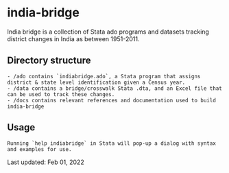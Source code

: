 # india-bridge

India bridge is a collection of Stata ado programs and datasets tracking district changes in India as between 1951-2011.

## Directory structure

	- /ado contains `indiabridge.ado`, a Stata program that assigns district & state level identification given a Census year.
	- /data contains a bridge/crosswalk Stata .dta, and an Excel file that can be used to track these changes.
	- /docs contains relevant references and documentation used to build india-bridge

## Usage
	Running `help indiabridge` in Stata will pop-up a dialog with syntax and examples for use.

Last updated: Feb 01, 2022
